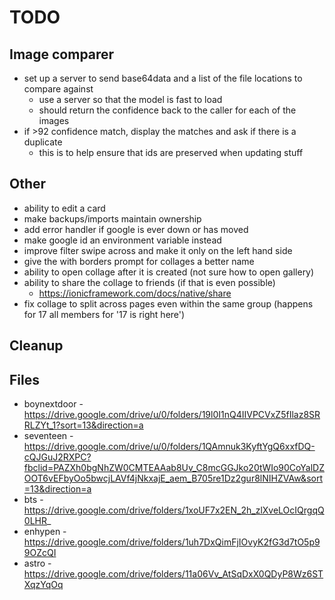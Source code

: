 # TODO

## Image comparer
- set up a server to send base64data and a list of the file locations to compare against
    - use a server so that the model is fast to load
    - should return the confidence back to the caller for each of the images
- if >92 confidence match, display the matches and ask if there is a duplicate
    - this is to help ensure that ids are preserved when updating stuff

## Other
- ability to edit a card
- make backups/imports maintain ownership
- add error handler if google is ever down or has moved
- make google id an environment variable instead
- improve filter swipe across and make it only on the left hand side
- give the with borders prompt for collages a better name
- ability to open collage after it is created (not sure how to open gallery)
- ability to share the collage to friends (if that is even possible)
    - https://ionicframework.com/docs/native/share
- fix collage to split across pages even within the same group (happens for 17 all members for '17 is right here')

## Cleanup


## Files
- boynextdoor - https://drive.google.com/drive/u/0/folders/19l0I1nQ4IIVPCVxZ5fIlaz8SRRLZYt_1?sort=13&direction=a
- seventeen - https://drive.google.com/drive/u/0/folders/1QAmnuk3KyftYgQ6xxfDQ-cQJGuJ2RXPC?fbclid=PAZXh0bgNhZW0CMTEAAab8Uv_C8mcGGJko20tWIo90CoYalDZOOT6vEFbyOo5bwcjLAVf4jNkxajE_aem_B705re1Dz2gur8lNIHZVAw&sort=13&direction=a
- bts - https://drive.google.com/drive/folders/1xoUF7x2EN_2h_zlXveLOcIQrgqQ0LHR_
- enhypen - https://drive.google.com/drive/folders/1uh7DxQimFjIOvyK2fG3d7tO5p99OZcQI
- astro - https://drive.google.com/drive/folders/11a06Vv_AtSqDxX0QDyP8Wz6STXqzYqOq